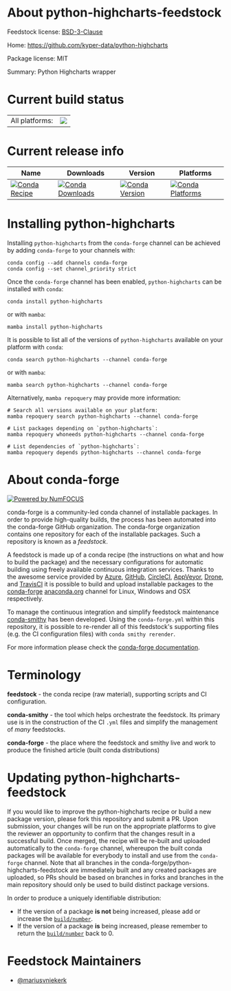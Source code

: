 About python-highcharts-feedstock
=================================

Feedstock license: [BSD-3-Clause](https://github.com/conda-forge/python-highcharts-feedstock/blob/main/LICENSE.txt)

Home: https://github.com/kyper-data/python-highcharts

Package license: MIT

Summary: Python Highcharts wrapper

Current build status
====================


<table><tr><td>All platforms:</td>
    <td>
      <a href="https://dev.azure.com/conda-forge/feedstock-builds/_build/latest?definitionId=4920&branchName=main">
        <img src="https://dev.azure.com/conda-forge/feedstock-builds/_apis/build/status/python-highcharts-feedstock?branchName=main">
      </a>
    </td>
  </tr>
</table>

Current release info
====================

| Name | Downloads | Version | Platforms |
| --- | --- | --- | --- |
| [![Conda Recipe](https://img.shields.io/badge/recipe-python--highcharts-green.svg)](https://anaconda.org/conda-forge/python-highcharts) | [![Conda Downloads](https://img.shields.io/conda/dn/conda-forge/python-highcharts.svg)](https://anaconda.org/conda-forge/python-highcharts) | [![Conda Version](https://img.shields.io/conda/vn/conda-forge/python-highcharts.svg)](https://anaconda.org/conda-forge/python-highcharts) | [![Conda Platforms](https://img.shields.io/conda/pn/conda-forge/python-highcharts.svg)](https://anaconda.org/conda-forge/python-highcharts) |

Installing python-highcharts
============================

Installing `python-highcharts` from the `conda-forge` channel can be achieved by adding `conda-forge` to your channels with:

```
conda config --add channels conda-forge
conda config --set channel_priority strict
```

Once the `conda-forge` channel has been enabled, `python-highcharts` can be installed with `conda`:

```
conda install python-highcharts
```

or with `mamba`:

```
mamba install python-highcharts
```

It is possible to list all of the versions of `python-highcharts` available on your platform with `conda`:

```
conda search python-highcharts --channel conda-forge
```

or with `mamba`:

```
mamba search python-highcharts --channel conda-forge
```

Alternatively, `mamba repoquery` may provide more information:

```
# Search all versions available on your platform:
mamba repoquery search python-highcharts --channel conda-forge

# List packages depending on `python-highcharts`:
mamba repoquery whoneeds python-highcharts --channel conda-forge

# List dependencies of `python-highcharts`:
mamba repoquery depends python-highcharts --channel conda-forge
```


About conda-forge
=================

[![Powered by
NumFOCUS](https://img.shields.io/badge/powered%20by-NumFOCUS-orange.svg?style=flat&colorA=E1523D&colorB=007D8A)](https://numfocus.org)

conda-forge is a community-led conda channel of installable packages.
In order to provide high-quality builds, the process has been automated into the
conda-forge GitHub organization. The conda-forge organization contains one repository
for each of the installable packages. Such a repository is known as a *feedstock*.

A feedstock is made up of a conda recipe (the instructions on what and how to build
the package) and the necessary configurations for automatic building using freely
available continuous integration services. Thanks to the awesome service provided by
[Azure](https://azure.microsoft.com/en-us/services/devops/), [GitHub](https://github.com/),
[CircleCI](https://circleci.com/), [AppVeyor](https://www.appveyor.com/),
[Drone](https://cloud.drone.io/welcome), and [TravisCI](https://travis-ci.com/)
it is possible to build and upload installable packages to the
[conda-forge](https://anaconda.org/conda-forge) [anaconda.org](https://anaconda.org/)
channel for Linux, Windows and OSX respectively.

To manage the continuous integration and simplify feedstock maintenance
[conda-smithy](https://github.com/conda-forge/conda-smithy) has been developed.
Using the ``conda-forge.yml`` within this repository, it is possible to re-render all of
this feedstock's supporting files (e.g. the CI configuration files) with ``conda smithy rerender``.

For more information please check the [conda-forge documentation](https://conda-forge.org/docs/).

Terminology
===========

**feedstock** - the conda recipe (raw material), supporting scripts and CI configuration.

**conda-smithy** - the tool which helps orchestrate the feedstock.
                   Its primary use is in the construction of the CI ``.yml`` files
                   and simplify the management of *many* feedstocks.

**conda-forge** - the place where the feedstock and smithy live and work to
                  produce the finished article (built conda distributions)


Updating python-highcharts-feedstock
====================================

If you would like to improve the python-highcharts recipe or build a new
package version, please fork this repository and submit a PR. Upon submission,
your changes will be run on the appropriate platforms to give the reviewer an
opportunity to confirm that the changes result in a successful build. Once
merged, the recipe will be re-built and uploaded automatically to the
`conda-forge` channel, whereupon the built conda packages will be available for
everybody to install and use from the `conda-forge` channel.
Note that all branches in the conda-forge/python-highcharts-feedstock are
immediately built and any created packages are uploaded, so PRs should be based
on branches in forks and branches in the main repository should only be used to
build distinct package versions.

In order to produce a uniquely identifiable distribution:
 * If the version of a package **is not** being increased, please add or increase
   the [``build/number``](https://docs.conda.io/projects/conda-build/en/latest/resources/define-metadata.html#build-number-and-string).
 * If the version of a package **is** being increased, please remember to return
   the [``build/number``](https://docs.conda.io/projects/conda-build/en/latest/resources/define-metadata.html#build-number-and-string)
   back to 0.

Feedstock Maintainers
=====================

* [@mariusvniekerk](https://github.com/mariusvniekerk/)

